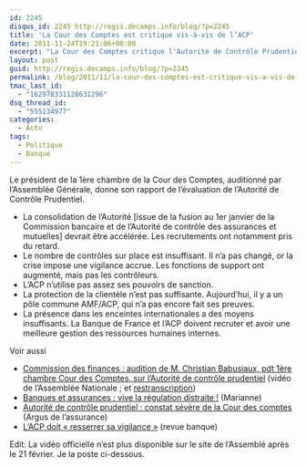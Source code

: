 ```yaml
---
id: 2245
disqus_id: 2245 http://regis.decamps.info/blog/?p=2245
title: 'La Cour des Comptes est critique vis-à-vis de l’ACP'
date: 2011-11-24T19:21:06+00:00
excerpt: "La Cour des Comptes critique l'Autorité de Contrôle Prudentiel."
layout: post
guid: http://regis.decamps.info/blog/?p=2245
permalink: /blog/2011/11/la-cour-des-comptes-est-critique-vis-a-vis-de-lacp/
tmac_last_id:
  - "162978331128631296"
dsq_thread_id:
  - "555134977"
categories:
  - Actu
tags:
  - Politique
  - Banque
---
```

Le président de la 1ère chambre de la Cour des Comptes, auditionné par l’Assemblée Générale, donne son rapport de l’évaluation de l’Autorité de Contrôle Prudentiel.

  * La consolidation de l’Autorité [issue de la fusion au 1er janvier de la Commission bancaire et de l’Autorité de contrôle des assurances et mutuelles] devrait être accélérée. Les recrutements ont notamment pris du retard.
  * Le nombre de contrôles sur place est insuffisant. Il n’a pas changé, or la crise impose une vigilance accrue. Les fonctions de support ont augmenté, mais pas les contrôleurs.
  * L’ACP n’utilise pas assez ses pouvoirs de sanction.
  * La protection de la clientèle n’est pas suffisante. Aujourd’hui, il y a un pôle commune AMF/ACP, qui n’a pas encore fait ses preuves.
  * La présence dans les enceintes internationales a des moyens insuffisants. La Banque de France et l’ACP doivent recruter et avoir une meilleure gestion des ressources humaines internes.

<!--more-->


  
Voir aussi

  * [Commission des finances : audition de M. Christian Babusiaux, pdt 1ère chambre Cour des Comptes, sur l’Autorité de contrôle prudentiel](http://www.assemblee-nationale.tv/chaines.html?media=3023) (vidéo de l’Assemblée Nationale ; et [restranscription](http://www.assemblee-nationale.fr/13/cr-cfiab/11-12/c1112038.asp))
  * [Banques et assurances : vive la régulation distraite !](http://www.marianne2.fr/Banques-et-assurances-vive-la-regulation-distraite-_a213036.html) (Marianne)
  * [Autorité de contrôle prudentiel : constat sévère de la Cour des comptes](http://www.argusdelassurance.com/a-la-une/autorite-de-controle-prudentiel-constat-severe-de-la-cour-des-comptes.52697) (Argus de l’assurance)
  * [L’ACP doit « resserrer sa vigilance »](http://www.revue-banque.fr/risques-reglementations/breve/acp-doit-resserrer-sa-vigilance) (revue banque)

Edit: La vidéo officielle n’est plus disponible sur le site de l’Assemblé après le 21 février. Je la poste ci-dessous.
